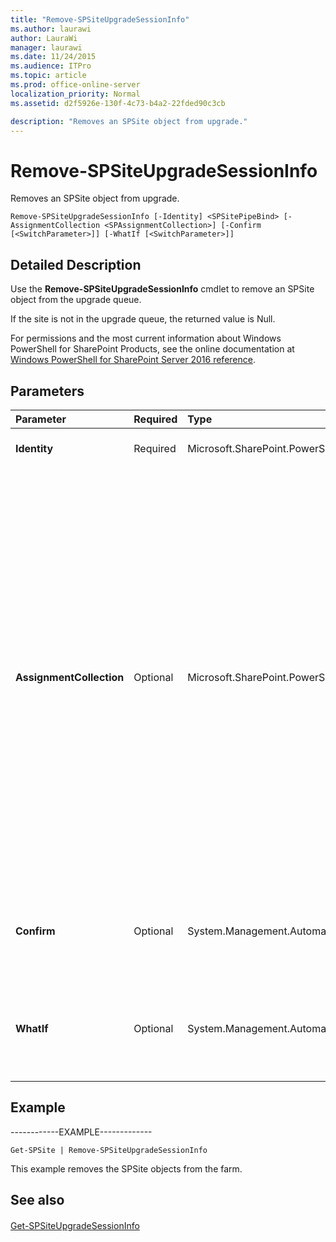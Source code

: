 ```yaml
---
title: "Remove-SPSiteUpgradeSessionInfo"
ms.author: laurawi
author: LauraWi
manager: laurawi
ms.date: 11/24/2015
ms.audience: ITPro
ms.topic: article
ms.prod: office-online-server
localization_priority: Normal
ms.assetid: d2f5926e-130f-4c73-b4a2-22fded90c3cb

description: "Removes an SPSite object from upgrade."
---
```


# Remove-SPSiteUpgradeSessionInfo

Removes an SPSite object from upgrade.
  
```
Remove-SPSiteUpgradeSessionInfo [-Identity] <SPSitePipeBind> [-AssignmentCollection <SPAssignmentCollection>] [-Confirm [<SwitchParameter>]] [-WhatIf [<SwitchParameter>]]
```

## Detailed Description

Use the **Remove-SPSiteUpgradeSessionInfo** cmdlet to remove an SPSite object from the upgrade queue. 
  
If the site is not in the upgrade queue, the returned value is Null.
  
For permissions and the most current information about Windows PowerShell for SharePoint Products, see the online documentation at [Windows PowerShell for SharePoint Server 2016 reference](https://go.microsoft.com/fwlink/p/?LinkId=671715).
  
## Parameters

|**Parameter**|**Required**|**Type**|**Description**|
|:-----|:-----|:-----|:-----|
|**Identity** <br/> |Required  <br/> |Microsoft.SharePoint.PowerShell.SPSitePipeBind  <br/> |Specifies the site from which to remove the site collections.  <br/> |
|**AssignmentCollection** <br/> |Optional  <br/> |Microsoft.SharePoint.PowerShell.SPAssignmentCollection  <br/> |Manages objects for the purpose of proper disposal. Use of objects, such as **SPWeb** or **SPSite**, can use large amounts of memory and use of these objects in Windows PowerShell scripts requires proper memory management. Using the **SPAssignment** object, you can assign objects to a variable and dispose of the objects after they are needed to free up memory. When **SPWeb**, **SPSite**, or **SPSiteAdministration** objects are used, the objects are automatically disposed of if an assignment collection or the **Global** parameter is not used.  <br/> > [!NOTE]> When the **Global** parameter is used, all objects are contained in the global store. If objects are not immediately used, or disposed of by using the **Stop-SPAssignment** command, an out-of-memory scenario can occur.           |
|**Confirm** <br/> |Optional  <br/> |System.Management.Automation.SwitchParameter  <br/> |Prompts you for confirmation before executing the command. For more information, type the following command: **get-help about_commonparameters** <br/> |
|**WhatIf** <br/> |Optional  <br/> |System.Management.Automation.SwitchParameter  <br/> |Displays a message that describes the effect of the command instead of executing the command. For more information, type the following command: **get-help about_commonparameters** <br/> |
   
## Example

------------EXAMPLE-------------
  
```
Get-SPSite | Remove-SPSiteUpgradeSessionInfo
```

This example removes the SPSite objects from the farm.
  
## See also

#### 

[Get-SPSiteUpgradeSessionInfo](get-spsiteupgradesessioninfo.md)

